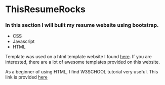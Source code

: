 # ThisResumeRocks

### In this section I will built my resume website using bootstrap. 


* CSS
* Javascript
* HTML

Template was used on a html template website I found [here](http://www.mobanwang.com/mb/special/jianlimoban/ "http://www.mobanwang.com/mb/special/jianlimoban/"). If you are interested, there are a lot of awesome templates provided on this website.

As a beginner of using HTML, I find W3SCHOOL tutorial very useful. This link is provided [here](https://www.w3schools.com/html/ "https://www.w3schools.com/html/")

